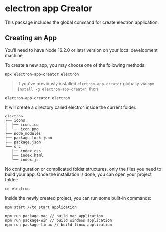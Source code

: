 # electron app Creator

This package includes the global command for create electron application.

## Creating an App

You’ll need to have Node 16.2.0 or later version on your local development machine

To create a new app, you may choose one of the following methods:

```
npx electron-app-creator electron
```

> If you've previously installed `electron-app-creator` globally via `npm install -g electron-app-creator`, then

```
electron-app-creator electron
```

It will create a directory called electron inside the current folder.

```
electron
├── icons
|  ├── icon.ico
|  └── icon.png
├── node_modules
├── package-lock.json
├── package.json
└── src
   ├── index.css
   ├── index.html
   └── index.js
```

No configuration or complicated folder structures, only the files you need to build your app.
Once the installation is done, you can open your project folder:

```
cd electron
```

Inside the newly created project, you can run some built-in commands:

```
npm start //to start application

npm run package-mac // build mac application
npm run package-win // build windows application
npm run package-linux // build linux application
```
